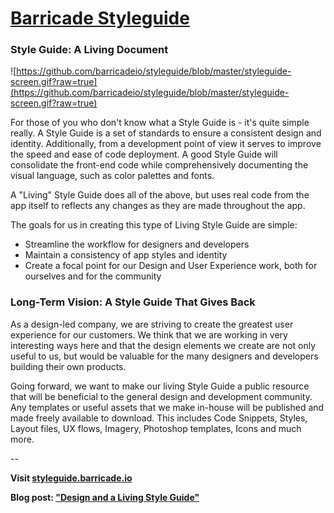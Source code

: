 # [Barricade Styleguide](http://styleguide.barricade.io/)

### Style Guide: A Living Document

![https://github.com/barricadeio/styleguide/blob/master/styleguide-screen.gif?raw=true](https://github.com/barricadeio/styleguide/blob/master/styleguide-screen.gif?raw=true)

For those of you who don't know what a Style Guide is - it's quite simple really. A Style Guide is a set of standards to ensure a consistent design and identity. Additionally, from a development point of view it serves to improve the speed and ease of code deployment. A good Style Guide will consolidate the front-end code while comprehensively documenting the visual language, such as color palettes and fonts.

A "Living" Style Guide does all of the above, but uses real code from the app itself to reflects any changes as they are made throughout the app.

The goals for us in creating this type of Living Style Guide are simple:

* Streamline the workflow for designers and developers
* Maintain a consistency of app styles and identity
* Create a focal point for our Design and User Experience work, both for ourselves and for the community

### Long-Term Vision: A Style Guide That Gives Back

As a design-led company, we are striving to create the greatest user experience for our customers. We think that we are working in very interesting ways here and that the design elements we create are not only useful to us, but would be valuable for the many designers and developers building their own products.

Going forward, we want to make our living Style Guide a public resource that will be beneficial to the general design and development community. Any templates or useful assets that we make in-house will be published and made freely available to download. This includes Code Snippets, Styles, Layout files, UX flows, Imagery, Photoshop templates, Icons and much more.

--

**Visit [styleguide.barricade.io](http://styleguide.barricade.io/)**

**Blog post: ["Design and a Living Style Guide"](http://blog.barricade.io/design-and-a-living-style-guide)**